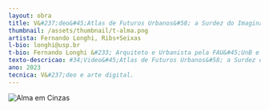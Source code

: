 ```yaml
---
layout: obra
title: V&#237;deo&#45;Atlas de Futuros Urbanos&#58; a Surdez do Imaginário
thumbnail: /assets/thumbnail/t-alma.png
artista: Fernando Longhi, Ribs+Seixas
l-bio: longhi@usp.br
t-bio: Fernando Longhi &#233; Arquiteto e Urbanista pela FAU&#45;UnB e atualmente &#233; mestrando e pesquisador da Universidade de S&#227;o Paulo &#40;FAUUSP&#47;IEA&#45;USP&#41;, onde estuda a converg&#234;ncia entre tecnologias de intelig&#234;ncia e cultura digital em escala urbana. RIBS+SEIXAS &#233; um duo criativo formado por Pedro Ribs e Lucas Seixas dedicado ao design e artes visuais, atuando na dire&#231;&#227;o de arte, motion design e anima&#231;&#227;o. Com exerc&#237;cio multidisciplinar, realizam campanhas, documentários e instala&#231;&#245;es de arte para clientes como MIT Media Lab, Netflix e Multishow.
texto-descricao: #34;Video&#45;Atlas de Futuros Urbanos&#58; a Surdez do Imaginário&#34; mergulha em um mundo hibridizado, surreal e abstrato, onde testemunhamos a constru&#231;&#227;o de um repertório de imagens de futuros urbanos engendrado pelos tentáculos invis&#237;veis da imagina&#231;&#227;o atrelada a um dom&#237;nio algor&#237;tmico. O filme&#45;ensaio &#233; uma manifesta&#231;&#227;o visual que busca explorar o imaginário de futuros urbanos em uma XENOpaisagem que mira al&#233;m da linguagem textual e das telas estáticas. Ao se estabelecer como uma express&#227;o art&#237;stica que usufrui da metalinguagem das imagens em fluxo, o V&#237;deo&#45;Atlas convida a refletir sobre a surdez das imagens em um mar de r&#233;plicas digitais e a buscar um despertar coletivo para ouvir al&#233;m do pano umbroso do virtual, desvendando as camadas ocultas de um mundo visualmente saturado. O “pano umbroso do virtual” encaixa&#45;se em uma das XENOpaisagens do contemporâneo, integrando as espacialidades hibridizadas proporcionadas pelas tecnologias digitais.
ano: 2023
tecnica: V&#237;deo e arte digital.
---
```


<img src="/assets/obras/marta.jpeg" alt="Alma em Cinzas" class="img-fluid d-block">

